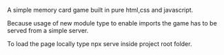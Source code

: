 A simple memory card game built in pure html,css and javascript.

Because usage of new module type to enable imports the game has to be served from a simple server.

To load the page locally type npx serve inside project root folder.
